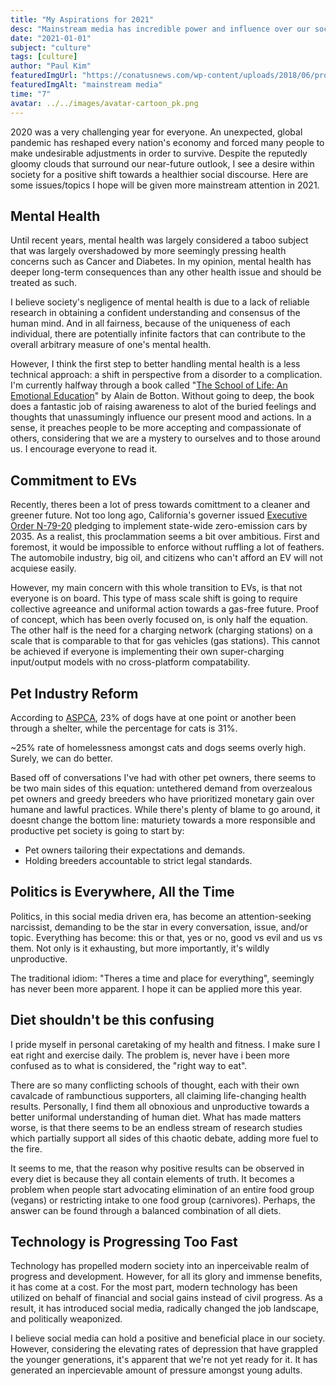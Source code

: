 ```yaml
---
title: "My Aspirations for 2021"
desc: "Mainstream media has incredible power and influence over our society.  Often what is talked about is not always the most pertinent.."
date: "2021-01-01"
subject: "culture"
tags: [culture]
author: "Paul Kim"
featuredImgUrl: "https://conatusnews.com/wp-content/uploads/2018/06/propaganda.jpg"
featuredImgAlt: "mainstream media"
time: "7"
avatar: ../../images/avatar-cartoon_pk.png
---
```


2020 was a very challenging year for everyone. An unexpected, global pandemic has reshaped every nation's economy and forced many people to make undesirable adjustments in order to survive. Despite the reputedly gloomy clouds that surround our near-future outlook, I see a desire within society for a positive shift towards a healthier social discourse. Here are some issues/topics I hope will be given more mainstream attention in 2021.

## Mental Health

Until recent years, mental health was largely considered a taboo subject that was largely overshadowed by more seemingly pressing health concerns such as Cancer and Diabetes. In my opinion, mental health has deeper long-term consequences than any other health issue and should be treated as such.

I believe society's negligence of mental health is due to a lack of reliable research in obtaining a confident understanding and consensus of the human mind.  And in all fairness, because of the uniqueness of each individual, there are potentially infinite factors that can contribute to the overall arbitrary measure of one's mental health.

However, I think the first step to better handling mental health is a less technical approach: a shift in perspective from a disorder to a complication. I'm currently halfway through a book called "[The School of Life: An Emotional Education](https://www.amazon.com/School-Life-Emotional-Education/dp/191289145X/ref=sr_1_2?dchild=1&keywords=school+of+life&qid=1610069853&sr=8-2)" by Alain de Botton. Without going to deep, the book does a fantastic job of raising awareness to alot of the buried feelings and thoughts that unassumingly influence our present mood and actions.  In a sense, it preaches people to be more accepting and compassionate of others, considering that we are a mystery to ourselves and to those around us. I encourage everyone to read it.

<!-- ## Privacy -->

## Commitment to EVs

Recently, theres been a lot of press towards comittment to a cleaner and greener future. Not too long ago, California's governer issued [Executive Order N-79-20](https://www.gov.ca.gov/wp-content/uploads/2020/09/9.23.20-EO-N-79-20-Climate.pdf) pledging to implement state-wide zero-emission cars by 2035. As a realist, this proclammation seems a bit over ambitious. First and foremost, it would be impossible to enforce without ruffling a lot of feathers. The automobile industry, big oil, and citizens who can't afford an EV will not acquiese easily.

However, my main concern with this whole transition to EVs, is that not everyone is on board. This type of mass scale shift is going to require collective agreeance and uniformal action towards a gas-free future. Proof of concept, which has been overly focused on, is only half the equation. The other half is the need for a charging network (charging stations) on a scale that is comparable to that for gas vehicles (gas stations). This cannot be achieved if everyone is implementing their own super-charging input/output models with no cross-platform compatability.

## Pet Industry Reform

According to [ASPCA](https://www.aspca.org/animal-homelessness/shelter-intake-and-surrender/pet-statistics#:~:text=Approximately%206.5%20million%20companion%20animals,approximately%207.2%20million%20in%202011.), 23% of dogs have at one point or another been through a shelter, while the percentage for cats is 31%.

~25% rate of homelessness amongst cats and dogs seems overly high. Surely, we can do better.

Based off of conversations I've had with other pet owners, there seems to be two main sides of this equation: untethered demand from overzealous pet owners and greedy breeders who have prioritized monetary gain over humane and lawful practices. While there's plenty of blame to go around, it doesnt change the bottom line: maturiety towards a more responsible and productive pet society is going to start by:

- Pet owners tailoring their expectations and demands.
- Holding breeders accountable to strict legal standards.

## Politics is Everywhere, All the Time

Politics, in this social media driven era, has become an attention-seeking narcissist, demanding to be the star in every conversation, issue, and/or topic. Everything has become: this or that, yes or no, good vs evil and us vs them.  Not only is it exhausting, but more importantly, it's wildly unproductive.

The traditional idiom: "Theres a time and place for everything", seemingly has never been more apparent. I hope it can be applied more this year.

## Diet shouldn't be this confusing

I pride myself in personal caretaking of my health and fitness. I make sure I eat right and exercise daily. The problem is, never have i been more confused as to what is considered, the "right way to eat".

There are so many conflicting schools of thought, each with their own cavalcade of rambunctious supporters, all claiming life-changing health results. Personally, I find them all obnoxious and unproductive towards a better uniformal understanding of human diet.  What has made matters worse, is that there seems to be an endless stream of research studies which partially support all sides of this chaotic debate, adding more fuel to the fire.  

It seems to me, that the reason why positive results can be observed in every diet is because they all contain elements of truth.  It becomes a problem when people start advocating elimination of an entire food group (vegans) or restricting intake to one food group (carnivores).  Perhaps, the answer can be found through a balanced combination of all diets.

## Technology is Progressing Too Fast

Technology has propelled modern society into an inperceivable realm of progress and development. However, for all its glory and immense benefits, it has come at a cost. For the most part, modern technology has been utilized on behalf of financial and social gains instead of civil progress. As a result, it has introduced social media, radically changed the job landscape, and politically weaponized.

I believe social media can hold a positive and beneficial place in our society. However, considering the elevating rates of depression that have grappled the younger generations, it's apparent that we're not yet ready for it. It has generated an inpercievable amount of pressure amongst young adults.

<!-- more and more people have been outsourced -->

<!-- ## Stigma against the non-college educated -->
